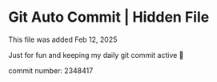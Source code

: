 # Git Auto Commit | Hidden File

This file was added Feb 12, 2025

Just for fun and keeping my daily git commit active 🤪

commit number: 2348417
